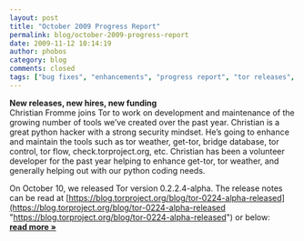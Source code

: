 ```yaml
---
layout: post
title: "October 2009 Progress Report"
permalink: blog/october-2009-progress-report
date: 2009-11-12 10:14:19
author: phobos
category: blog
comments: closed
tags: ["bug fixes", "enhancements", "progress report", "tor releases", "vidalia releases"]
---
```


**New releases, new hires, new funding**  
 Christian Fromme joins Tor to work on development and maintenance of the growing number of tools we’ve created over the past year. Christian is a great python hacker with a strong security mindset. He’s going to enhance and maintain the tools such as tor weather, get-tor, bridge database, tor control, tor flow, check.torproject.org, etc. Christian has been a volunteer developer for the past year helping to enhance get-tor, tor weather, and generally helping out with our python coding needs.

On October 10, we released Tor version 0.2.2.4-alpha. The release notes can be read at [https://blog.torproject.org/blog/tor-0224-alpha-released](https://blog.torproject.org/blog/tor-0224-alpha-released "https://blog.torproject.org/blog/tor-0224-alpha-released") or below: [**read more »**](https://blog.torproject.org/blog/october-2009-progress-report)
